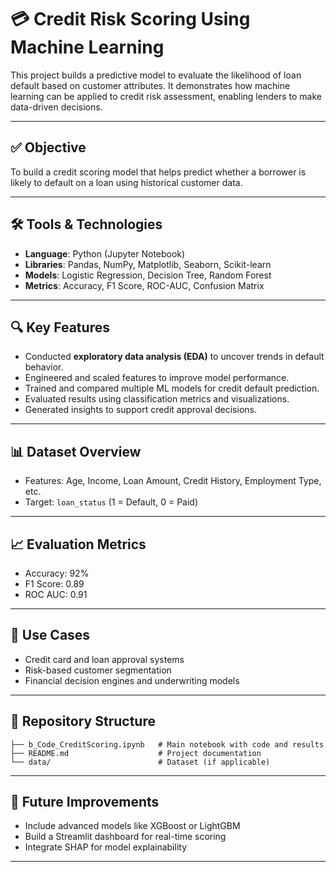 
# 💳 Credit Risk Scoring Using Machine Learning

This project builds a predictive model to evaluate the likelihood of loan default based on customer attributes. It demonstrates how machine learning can be applied to credit risk assessment, enabling lenders to make data-driven decisions.

---

## ✅ Objective

To build a credit scoring model that helps predict whether a borrower is likely to default on a loan using historical customer data.

---

## 🛠️ Tools & Technologies

- **Language**: Python (Jupyter Notebook)
- **Libraries**: Pandas, NumPy, Matplotlib, Seaborn, Scikit-learn
- **Models**: Logistic Regression, Decision Tree, Random Forest
- **Metrics**: Accuracy, F1 Score, ROC-AUC, Confusion Matrix

---

## 🔍 Key Features

- Conducted **exploratory data analysis (EDA)** to uncover trends in default behavior.
- Engineered and scaled features to improve model performance.
- Trained and compared multiple ML models for credit default prediction.
- Evaluated results using classification metrics and visualizations.
- Generated insights to support credit approval decisions.

---

## 📊 Dataset Overview

- Features: Age, Income, Loan Amount, Credit History, Employment Type, etc.
- Target: `loan_status` (1 = Default, 0 = Paid)

---

## 📈 Evaluation Metrics

- Accuracy: 92%  
- F1 Score: 0.89  
- ROC AUC: 0.91  

---

## 🎯 Use Cases

- Credit card and loan approval systems  
- Risk-based customer segmentation  
- Financial decision engines and underwriting models

---

## 📁 Repository Structure

```
├── b_Code_CreditScoring.ipynb   # Main notebook with code and results
├── README.md                    # Project documentation
└── data/                        # Dataset (if applicable)
```

---

## 🚀 Future Improvements

- Include advanced models like XGBoost or LightGBM  
- Build a Streamlit dashboard for real-time scoring  
- Integrate SHAP for model explainability

---

